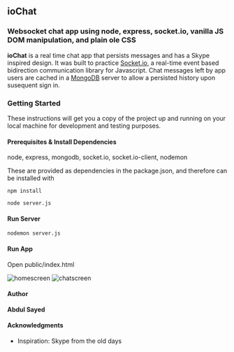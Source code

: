 ## ioChat

### Websocket chat app using node, express, socket.io, vanilla JS DOM manipulation, and plain ole CSS

**ioChat** is a real time chat app that persists messages and has a Skype inspired design. It was built to practice [Socket.io](https://socket.io/), a real-time event based bidirection communication library for Javascript. Chat messages left by app users are cached in a [MongoDB](https://www.mongodb.com/) server to allow a persisted history upon susequent sign in.

### Getting Started

These instructions will get you a copy of the project up and running on your local machine for development and testing purposes.

#### Prerequisites & Install Dependencies

node, express, mongodb, socket.io, socket.io-client, nodemon

These are provided as dependencies in the package.json, and therefore can be installed with

```
npm install
```
```
node server.js
```

#### Run Server
```
nodemon server.js
```

#### Run App
Open public/index.html


<img src="https://i.ibb.co/NyZ4Wck/homescreen.png" alt="homescreen" border="0">

<img src="https://i.ibb.co/34FwST9/chatscreen.png" alt="chatscreen" border="0">

#### Author

**Abdul Sayed**

#### Acknowledgments

- Inspiration: Skype from the old days
